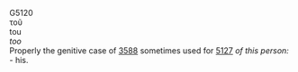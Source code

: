 <body>
  <p>G5120<br>  τοῦ  <br> tou  <br><i>too </i><br>Properly the genitive case of <a href="g3588.htm">3588</a>  sometimes used for <a href="g5127.htm">5127</a>  <i>of</i> <i>this</i> <i>person:</i> - his.<br></p>
 </body>